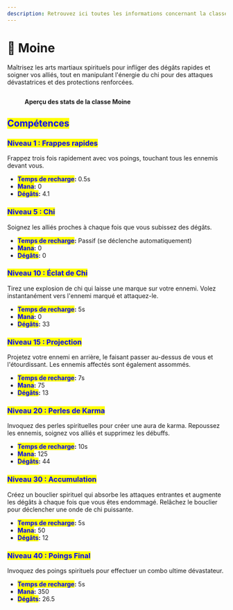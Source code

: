 ```yaml
---
description: Retrouvez ici toutes les informations concernant la classe Moine
---
```


# 🙇 Moine

Maîtrisez les arts martiaux spirituels pour infliger des dégâts rapides et soigner vos alliés, tout en manipulant l'énergie du chi pour des attaques dévastatrices et des protections renforcées.

<figure><img src="../../.gitbook/assets/LesClasses/LesClasses_Moine.png" alt=""><figcaption><p><strong>Aperçu des stats de la classe Moine</strong></p></figcaption></figure>

## <mark style="color:blue;">Compétences</mark>

### <mark style="color:blue;">**Niveau 1 : Frappes rapides**</mark>

Frappez trois fois rapidement avec vos poings, touchant tous les ennemis devant vous.

* <mark style="color:blue;">**Temps de recharge**</mark>**:** 0.5s
* <mark style="color:blue;">**Mana**</mark>**:** 0
* <mark style="color:blue;">**Dégâts**</mark>**:** 4.1

### <mark style="color:blue;">**Niveau 5 : Chi**</mark>

Soignez les alliés proches à chaque fois que vous subissez des dégâts.

* <mark style="color:blue;">**Temps de recharge**</mark>**:** Passif (se déclenche automatiquement)
* <mark style="color:blue;">**Mana**</mark>**:** 0
* <mark style="color:blue;">**Dégâts**</mark>**:** 0

### <mark style="color:blue;">**Niveau 10 : Éclat de Chi**</mark>

Tirez une explosion de chi qui laisse une marque sur votre ennemi. Volez instantanément vers l'ennemi marqué et attaquez-le.

* <mark style="color:blue;">**Temps de recharge**</mark>**:** 5s
* <mark style="color:blue;">**Mana**</mark>**:** 0
* <mark style="color:blue;">**Dégâts**</mark>**:** 33

### <mark style="color:blue;">**Niveau 15 : Projection**</mark>

Projetez votre ennemi en arrière, le faisant passer au-dessus de vous et l'étourdissant. Les ennemis affectés sont également assommés.

* <mark style="color:blue;">**Temps de recharge**</mark>**:** 7s
* <mark style="color:blue;">**Mana**</mark>**:** 75
* <mark style="color:blue;">**Dégâts**</mark>**:** 13

### <mark style="color:blue;">**Niveau 20 : Perles de Karma**</mark>

Invoquez des perles spirituelles pour créer une aura de karma. Repoussez les ennemis, soignez vos alliés et supprimez les débuffs.

* <mark style="color:blue;">**Temps de recharge**</mark>**:** 10s
* <mark style="color:blue;">**Mana**</mark>**:** 125
* <mark style="color:blue;">**Dégâts**</mark>**:** 44

### <mark style="color:blue;">**Niveau 30 : Accumulation**</mark>

Créez un bouclier spirituel qui absorbe les attaques entrantes et augmente les dégâts à chaque fois que vous êtes endommagé. Relâchez le bouclier pour déclencher une onde de chi puissante.

* <mark style="color:blue;">**Temps de recharge**</mark>**:** 5s
* <mark style="color:blue;">**Mana**</mark>**:** 50
* <mark style="color:blue;">**Dégâts**</mark>**:** 12

### <mark style="color:blue;">**Niveau 40 : Poings Final**</mark>

Invoquez des poings spirituels pour effectuer un combo ultime dévastateur.

* <mark style="color:blue;">**Temps de recharge**</mark>**:** 5s
* <mark style="color:blue;">**Mana**</mark>**:** 350
* <mark style="color:blue;">**Dégâts**</mark>**:** 26.5
